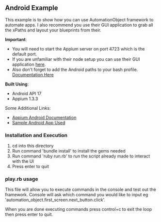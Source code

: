 ## Android Example

This example is to show how you can use AutomationObject framework to automate apps.  I also recommend you use their
GUI application to grab all the xPaths and layout your blueprints from their.

__Important__:
*  You will need to start the Appium server on port 4723 which is the default port.
*  If you are unfamiliar with their node setup you can use their GUI application [here](http://appium.io/).
*  Also don't forget to add the Android paths to your bash profile. [Documentation Here](https://github.com/appium/ruby_console/blob/master/osx.md#bash-profile)

__Built Using__:
*  Android API 17
*  Appium 1.3.3

Some Additional Links:
*  [Appium Android Documentation](https://github.com/appium/ruby_lib/blob/master/docs/android_docs.md)
*  [Sample Android App Used](https://github.com/stephanenicolas/RoboDemo)

### Installation and Execution

1. cd into this directory
2. Run command 'bundle install' to install the gems needed
3. Run command 'ruby run.rb' to run the script already made to interact with the UI
4. Press enter to quit

### play.rb usage

This file will allow you to execute commands in the console and test out the framework.  Console will ask which command
you would like to input eg 'automation_object.first_screen.next_button.click'.

When you are done executing commands press control+c to exit the loop then press enter to quit.
